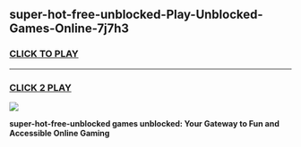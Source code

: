 
## super-hot-free-unblocked-Play-Unblocked-Games-Online-7j7h3
<h3>
<a href="https://premium76.site?title=super-hot-free-unblocked&ref=25A">CLICK TO PLAY</a></h3>
<hr>

<h3>
<a href="https://premium76.site?title=super-hot-free-unblocked&ref=25A">CLICK 2 PLAY</a>
  
</h3>

<a href="https://premium76.site?title=super-hot-free-unblocked&ref=25A"><img src="https://clearcache.store/games.png"></a>


**super-hot-free-unblocked games unblocked: Your Gateway to Fun and Accessible Online Gaming**
